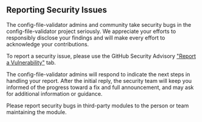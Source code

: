## Reporting Security Issues

The config-file-validator admins and community take security bugs in the config-file-validator project seriously. We appreciate your efforts to responsibly disclose your findings and will make every effort to acknowledge your contributions.

To report a security issue, please use the GitHub Security Advisory ["Report a Vulnerability"](https://github.com/boeing/config-file-validator/security/advisories/new) tab.

The config-file-validator admins will respond to indicate the next steps in handling your report. After the initial reply, the security team will keep you informed of the progress toward a fix and full announcement, and may ask for additional information or guidance.

Please report security bugs in third-party modules to the person or team maintaining the module.
